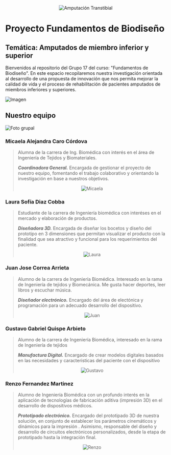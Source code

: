 <p align="center">
<img src="https://github.com/micaelaacc/Proyecto_FunBio/blob/401cbbcf2058a27c6ce29f1625b137dc86382f47/Im%C3%A1genes/PUCP-UPCH.png" alt="Amputación Transtibial" />
</p>

# Proyecto Fundamentos de Biodiseño
## Temática: Amputados de miembro inferior y superior
Bienvenidos al repositorio del Grupo 17 del curso: "Fundamentos de Biodiseño". En este espacio recopilaremos nuestra investigación orientada al desarrollo de una propuesta de innovación 
que nos permita mejorar la calidad de vida y el proceso de rehabilitación de pacientes amputados de miembros inferiores y superiores.

![Imagen](https://www.unc.edu.ar/sites/default/files/Presentaci%C3%B3n%20de%20los%20trabajos%20integradores%20de%20la%20c%C3%A1tedra%20de%20ingenier%C3%ADa%20en%20Rehabilitaci%C3%B3n.jpg)


## Nuestro equipo
![Foto grupal](https://github.com/micaelaacc/Proyecto_FunBio/blob/3e8c7941f17ffe40e17ddc3b843d4e84512b5d74/Im%C3%A1genes/FotoEquipo.jpg)

### Micaela Alejandra Caro Córdova
> Alumna de la carrera de Ing. Biomédica con interés en el área de Ingeniería de Tejidos y Biomateriales.
>
> ***Coordinadora General.***
> Encargada de gestionar el proyecto de nuestro equipo, fomentando el trabajo colaborativo y orientando la investigación en base a nuestros objetivos.
> 
> <p align="center">
> <img src="" alt="Micaela" />
> </p>




### Laura Sofía Diaz Cobba
> Estudiante de la carrera de Ingeniería biomédica con interéses en el mercado y elaboración de productos.
> 
> ***Diseñadora 3D.***
> Encargada de diseñar los bocetos y diseño del prototipo en 3 dimensiones que permitan visualizar el producto con la finalidad que sea atractivo y funcional para los requerimientos del paciente.
> 
> <p align="center">
> <img src="https://github.com/micaelaacc/Proyecto_FunBio/blob/98ab83206090fdcadfd333a53128c7f198ec8cdb/Im%C3%A1genes/LauraDiaz.jpg" alt="Laura" />
> </p>

### Juan Jose Correa Arrieta
> Alumno de la carrera de Ingeniería Biomédica. Interesado en la rama de Ingeniería de tejidos y Biomecánica. Me gusta hacer deportes, leer libros y escuchar música.
>
> ***Diseñador electrónico.***
> Encargado del área de electónica y programación para un adecuado desarrollo del dispositivo.
> 
> <p align="center">
> <img src="https://github.com/micaelaacc/Proyecto_FunBio/blob/871ea12f26a0870eada641e0b3c39e0055ebaa88/Im%C3%A1genes/JuanCorrea.jpg" alt="Juan" />
> </p>

### Gustavo Gabriel Quispe Arbieto
> Alumno de la carrera de Ingeniería Biomédica, interesado en la rama de Ingeniería de tejidos
>
> ***Manufactura Digital.***
> Encargado de crear modelos digitales basados en las necesidades y caracteristicas del paciente con el dispositivo
> 
> <p align="center">
> <img src="https://github.com/micaelaacc/Proyecto_FunBio/blob/9f67623575597c3b9c1f09f6ba04b7c3a89aae97/Im%C3%A1genes/GustavoQuispe.jpg" alt="Gustavo" />
> </p>

### Renzo Fernandez Martinez
> Alumno de Ingeniería Biomédica con un profundo interés en la aplicación de tecnologías de fabricación aditiva (impresión 3D) en el desarrollo de dispositivos médicos.
>
> ***Prototipado electrónico.***
> Encargado del prototipado 3D de nuestra solución, en conjunto de establecer los parámetros cinemáticos y dinámicos para la impresión . Asimismo, responsable del diseño y desarrollo de
> circuitos electrónicos personalizados, desde la etapa de prototipado hasta la integración final.
> 
> <p align="center">
> <img src="https://github.com/micaelaacc/Proyecto_FunBio/blob/05be8e02e425794016597591efc764f0282b4991/Im%C3%A1genes/RenzoFernandez.jpg" alt="Renzo" />
> </p>  


